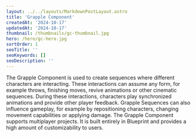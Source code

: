 ```yaml
---
layout: ../../layouts/MarkdownPostLayout.astro
title: 'Grapple Component'
createdAt: '2024-10-17'
updatedAt: '2024-10-17'
thumbnail: /thumbnails/gc-thumbnail.jpg
hero: /hero/gc-hero.jpg
sortOrder: 1
seoTitle: ''
seoKeywords: []
seoDescription: ''
---
```


The Grapple Component is used to create sequences where different characters are interacting. These interactions can assume any form, for example throws, finishing moves, revive animations or other cinematic sequences. During these interactions, characters play synchronized animations and provide other player feedback. Grapple Sequences can also influence gameplay, for example by repositioning characters, changing movement capabilities or applying damage. The Grapple Component supports multiplayer projects. It is built entirely in Blueprint and provides a high amount of customizability to users.
